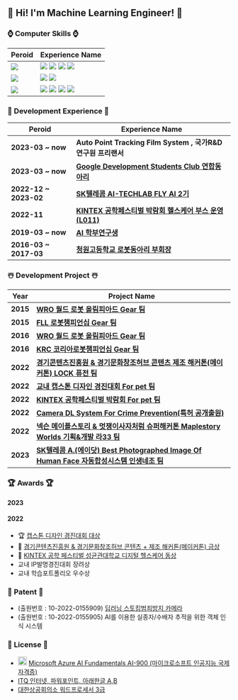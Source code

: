 ## 	:lab_coat: Hi! I'm Machine Learning Engineer! :lab_coat:

### :watch: Computer Skills :watch: 
|Peroid|Experience Name|
|---|---|
|<img src="https://img.shields.io/badge/Python-9BF0E1?style=for-the-badge&logo=&logoColor=coral"/></a>|<img src="https://img.shields.io/badge/Python3-9999FF?style=for-the-badge&logo=Python&logoColor=white"/></a> <img src="https://img.shields.io/badge/Tensorflow-9999FF?style=for-the-badge&logo=TensorFlow&logoColor=white"/></a> <img src="https://img.shields.io/badge/ScikitLearn-9999FF?style=for-the-badge&logo=scikit-learn&logoColor=white"/></a> <img src="https://img.shields.io/badge/Flask-9999FF?style=for-the-badge&logo=Flask&logoColor=white"/></a>|
|<img src="https://img.shields.io/badge/Server-9BF0E1?style=for-the-badge&logo=&logoColor=coral"/></a>|<img src="https://img.shields.io/badge/Microsoft Azure-9999FF?style=for-the-badge&logo=Microsoft Azure&logoColor=white"/></a> <img src="https://img.shields.io/badge/Amazon AWS-9999FF?style=for-the-badge&logo=Amazon AWS&logoColor=white"/></a>|
|<img src="https://img.shields.io/badge/Else-9BF0E1?style=for-the-badge&logo=&logoColor=coral"/></a>|<img src="https://img.shields.io/badge/NVIDIA Jetson-9999FF?style=for-the-badge&logo=NVIDIA&logoColor=white"/></a> <img src="https://img.shields.io/badge/Ubuntu-9999FF?style=for-the-badge&logo=Ubuntu&logoColor=white"/></a> <img src="https://img.shields.io/badge/Iot-9999FF?style=for-the-badge&logo=Probot&logoColor=white"/></a> <img src="https://img.shields.io/badge/Catia V5 R20-9999FF?style=for-the-badge&logo=Dassault Systèmes&logoColor=white"/></a>|

### 🩻 Development Experience 🩻
|Peroid|Experience Name|
|---|---|
|**2023-03 ~ now**|**Auto Point Tracking Film System , 국가R&D연구원 프리랜서**|
|**2023-03 ~ now**|**[Google Development Students Club 연합동아리](https://gdsc-dju.web.app/)**|
|**2022-12 ~ 2023-02**|**[SK텔레콤 AI-TECHLAB FLY AI 2기](https://www.skttechacademy.com/)**|
|**2022-11**|**[KINTEX 공학페스티벌 박람회 헬스케어 부스 운영 (L011)](http://www.e2festa.kr/ko/work?stp=0)**|
|**2019-03 ~ now**|**[AI 학부연구생](https://github.com/chlrkdls)**|
|**2016-03 ~ 2017-03**|**[청원고등학교 로봇동아리 부회장](https://cafe.naver.com/cwrt)**|

### :snowman_with_snow: Development Project :snowman_with_snow: 
|Year|Project Name|
|---|---|
|**2015**|**[WRO 월드 로봇 올림피아드 Gear 팀](https://www.wro2022.org/)**|
|**2015**|**[FLL 로봇챔피언십 Gear 팀](https://www.firstinspires.org/robotics/fll)**|
|**2016**|**[WRO 월드 로봇 올림피아드 Gear 팀](https://www.wro2022.org/)**|
|**2016**|**[KRC 코리아로봇챔피언십 Gear 팀](http://www.fest.or.kr/119)**|
|**2022**|**[경기콘텐츠진흥원 & 경기문화창조허브 콘텐츠 제조 해커톤(메이커톤) LOCK 퓨전 팀](https://github.com/carrier1269/gyro_Bicycle_Locker.git)**|
|**2022**|**[교내 캡스톤 디자인 경진대회 For pet 팀](https://github.com/carrier1269/KINTEX_iot_cat_tower)**|
|**2022**|**[KINTEX 공학페스티벌 박람회 For pet 팀](https://user-images.githubusercontent.com/58325946/216480279-606f5f38-0ead-43e2-914e-90360d437953.png)**|
|**2022**|**[Camera DL System For Crime Prevention(특허 공개출원)](https://doi.org/10.8080/1020220155909)**|
|**2022**|**[넥슨 메이플스토리 & 멋쟁이사자처럼 슈퍼해커톤 Maplestory Worlds 기획&개발 라33 팀](https://github.com/carrier1269/Nexon_Maplestory_Hackathon)**|
|**2023**|**[SK텔레콤 A.(에이닷) Best Photographed Image Of Human Face 자동합성시스템 인생네조 팀](https://github.com/seongyonglim/GG)**|

### 🏆 Awards 🏆
#### 2023
#### 2022
-   :trophy: [캡스톤 디자인 경진대회 대상](https://user-images.githubusercontent.com/58325946/216479347-f95a0f88-dd0e-4f9d-8502-1a8d50efde0f.png)
-   :1st_place_medal: [경기콘텐츠진흥원 & 경기문화창조허브 콘텐츠 + 제조 해커톤(메이커톤) 금상](https://user-images.githubusercontent.com/58325946/216479407-a34fe191-8fbd-4aef-b593-10a217059d02.png)
-   :3rd_place_medal: [KINTEX 공학 페스티벌 성균관대학교 디지털 헬스케어 동상](https://user-images.githubusercontent.com/58325946/216477940-4a147f3e-c7e4-40e6-8ebc-52ff477f9ccf.png)
-   교내 IP발명경진대회 장려상
-   교내 학습포트폴리오 우수상

### :crystal_ball: Patent :crystal_ball:
- (출원번호 : 10-2022-0155909) [딥러닝 스토킹범죄방지 카메라](https://doi.org/10.8080/1020220155909)
- (출원번호 : 10-2022-0155905) AI를 이용한 실종자/수배자 추적을 위한 객체 인식 시스템 

### 🪪 License 🪪
- <img src="https://user-images.githubusercontent.com/58325946/215244321-3002313f-f77b-4eaa-93fa-00c671358149.png" width="20" height="20"> [Microsoft Azure AI Fundamentals AI-900 (마이크로소프트 인공지능 국제자격증)](https://user-images.githubusercontent.com/58325946/216269281-2ce36f4c-4784-4f96-add0-16fb41030f02.png)
- [ITQ 인터넷, 파워포인트, 아래한글 A,B](https://user-images.githubusercontent.com/58325946/216268728-c7d93277-8734-40c1-be81-ca93bf0f6f45.png)
- [대한상공회의소 워드프로세서 3급](https://user-images.githubusercontent.com/58325946/216268728-c7d93277-8734-40c1-be81-ca93bf0f6f45.png)


<!--
**carrier1269/carrier1269** is a ✨ _special_ ✨ repository because its `README.md` (this file) appears on your GitHub profile.

Here are some ideas to get you started:

- 🔭 I’m currently working on ...
- 🌱 I’m currently learning ...
- 👯 I’m looking to collaborate on ...
- 🤔 I’m looking for help with ...
- 💬 Ask me about ...
- 📫 How to reach me: ...
- 😄😄 Pronouns: ...
- ⚡ Fun fact: ... 
-->
